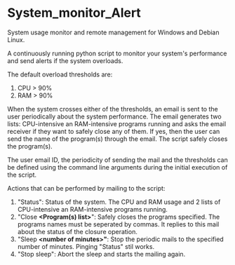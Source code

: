 # System_monitor_Alert
System usage monitor and remote management for Windows and Debian Linux.

A continuously running python script to monitor your system's performance and send alerts if the system overloads.

The default overload thresholds are:
1. CPU > 90%
2. RAM > 90%

When the system crosses either of the thresholds, an email is sent to the user periodically about the system performance. The email generates two lists: CPU-intensive an RAM-intensive programs running and asks the email receiver if they want to safely close any of them. If yes, then the user can send the name of the program(s) through the email. The script safely closes the program(s).

The user email ID, the periodicity of sending the mail and the thresholds can be defined using the command line arguments during the initial execution of the script.

Actions that can be performed by mailing to the script:
1. "Status": Status of the system. The CPU and RAM usage and 2 lists of CPU-intensive an RAM-intensive programs running.
2. "Close **\<Program(s) list\>**": Safely closes the programs specified. The programs names must be seperated by commas. It replies to this mail about the status of the closure operation.
3. "Sleep **\<number of minutes\>"**: Stop the periodic mails to the specified number of minutes. Pinging "Status" stil works.
4. "Stop sleep": Abort the sleep and starts the mailing again.
